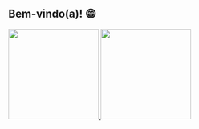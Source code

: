 ## Bem-vindo(a)! 😁

 <div>
   <a href="https://github.com/lucas-jose11">
   <img height="180em" src="https://github-readme-stats.vercel.app/api?username=lucas-jose11&show_icons=true&theme=blue-green&include_all_commits=true&count_private=true"/>
   <img height="180em" src="https://github-readme-stats.vercel.app/api/top-langs/?username=lucas-jose11&layout=compact&langs_count=6&theme=gruvbox-dark"/>
</div>
 
<br>

